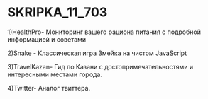 # SKRIPKA_11_703

1)HealthPro-
Мониторинг вашего рациона питания с подробной информацией и советами

2)Snake -
Классическая игра Змейка на чистом JavaScript

3)TravelKazan-
Гид по Казани с достопримечательностями и интересными местами города.

4)Twitter-
Аналог твиттера.

